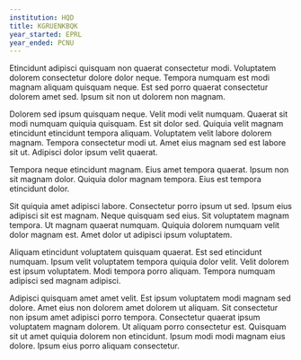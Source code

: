 ```yaml
---
institution: HQD
title: KGRUENKBQK
year_started: EPRL
year_ended: PCNU
---
```


Etincidunt adipisci quisquam non quaerat consectetur modi. Voluptatem dolorem consectetur dolore dolor neque. Tempora numquam est modi magnam aliquam quisquam neque. Est sed porro quaerat consectetur dolorem amet sed. Ipsum sit non ut dolorem non magnam.

Dolorem sed ipsum quisquam neque. Velit modi velit numquam. Quaerat sit modi numquam quiquia quisquam. Est sit dolor sed. Quiquia velit magnam etincidunt etincidunt tempora aliquam. Voluptatem velit labore dolorem magnam. Tempora consectetur modi ut. Amet eius magnam sed est labore sit ut. Adipisci dolor ipsum velit quaerat.

Tempora neque etincidunt magnam. Eius amet tempora quaerat. Ipsum non sit magnam dolor. Quiquia dolor magnam tempora. Eius est tempora etincidunt dolor.

Sit quiquia amet adipisci labore. Consectetur porro ipsum ut sed. Ipsum eius adipisci sit est magnam. Neque quisquam sed eius. Sit voluptatem magnam tempora. Ut magnam quaerat numquam. Quiquia dolorem numquam velit dolor magnam est. Amet dolor ut adipisci ipsum voluptatem.

Aliquam etincidunt voluptatem quisquam quaerat. Est sed etincidunt numquam. Ipsum velit voluptatem tempora quiquia dolor velit. Velit dolorem est ipsum voluptatem. Modi tempora porro aliquam. Tempora numquam adipisci sed magnam adipisci.

Adipisci quisquam amet amet velit. Est ipsum voluptatem modi magnam sed dolore. Amet eius non dolorem amet dolorem ut aliquam. Sit consectetur non ipsum amet adipisci porro tempora. Consectetur quaerat ipsum voluptatem magnam dolorem. Ut aliquam porro consectetur est. Quisquam sit ut amet quiquia dolorem non etincidunt. Ipsum modi modi magnam eius dolore. Ipsum eius porro aliquam consectetur.
    